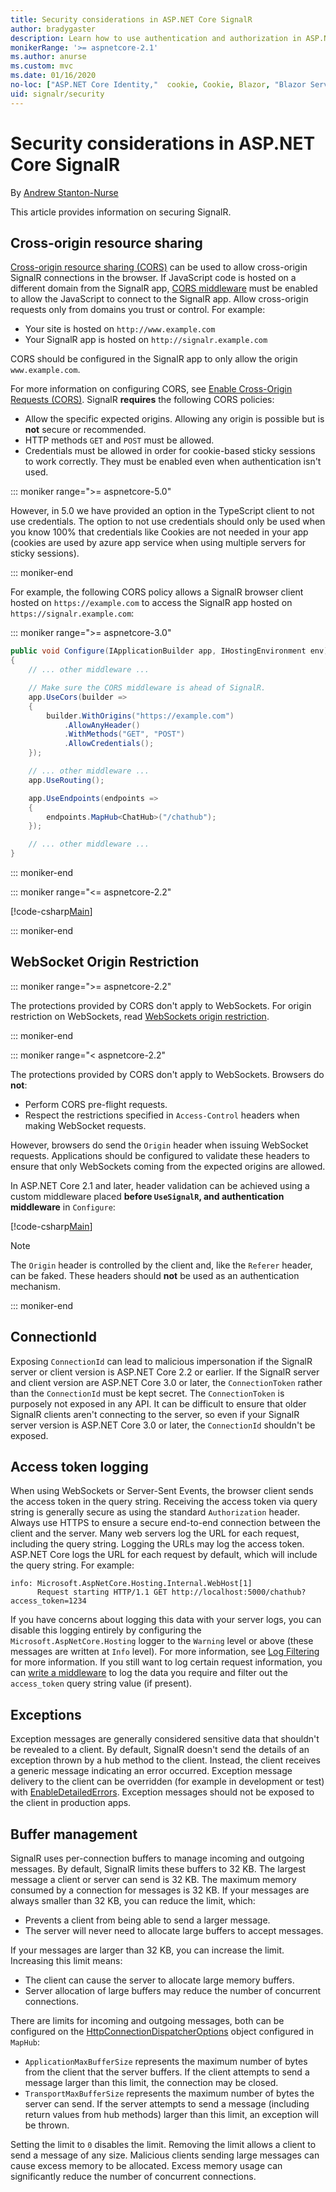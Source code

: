 ```yaml
---
title: Security considerations in ASP.NET Core SignalR
author: bradygaster
description: Learn how to use authentication and authorization in ASP.NET Core SignalR.
monikerRange: '>= aspnetcore-2.1'
ms.author: anurse
ms.custom: mvc
ms.date: 01/16/2020
no-loc: ["ASP.NET Core Identity,"  cookie, Cookie, Blazor, "Blazor Server", "Blazor WebAssembly", "Identity", "Let's Encrypt", Razor, SignalR]
uid: signalr/security
---
```

# Security considerations in ASP.NET Core SignalR

By [Andrew Stanton-Nurse](https://twitter.com/anurse)

This article provides information on securing SignalR.

## Cross-origin resource sharing

[Cross-origin resource sharing (CORS)](https://www.w3.org/TR/cors/) can be used to allow cross-origin SignalR connections in the browser. If JavaScript code is hosted on a different domain from the SignalR app, [CORS middleware](xref:security/cors) must be enabled to allow the JavaScript to connect to the SignalR app. Allow cross-origin requests only from domains you trust or control. For example:

* Your site is hosted on `http://www.example.com`
* Your SignalR app is hosted on `http://signalr.example.com`

CORS should be configured in the SignalR app to only allow the origin `www.example.com`.

For more information on configuring CORS, see [Enable Cross-Origin Requests (CORS)](xref:security/cors). SignalR **requires** the following CORS policies:

* Allow the specific expected origins. Allowing any origin is possible but is **not** secure or recommended.
* HTTP methods `GET` and `POST` must be allowed.
* Credentials must be allowed in order for cookie-based sticky sessions to work correctly. They must be enabled even when authentication isn't used.

::: moniker range=">= aspnetcore-5.0"

However, in 5.0 we have provided an option in the TypeScript client to not use credentials.
The option to not use credentials should only be used when you know 100% that credentials like Cookies are not needed in your app (cookies are used by azure app service when using multiple servers for sticky sessions).

::: moniker-end

For example, the following CORS policy allows a SignalR browser client hosted on `https://example.com` to access the SignalR app hosted on `https://signalr.example.com`:

::: moniker range=">= aspnetcore-3.0"

```csharp
public void Configure(IApplicationBuilder app, IHostingEnvironment env)
{
    // ... other middleware ...

    // Make sure the CORS middleware is ahead of SignalR.
    app.UseCors(builder =>
    {
        builder.WithOrigins("https://example.com")
            .AllowAnyHeader()
            .WithMethods("GET", "POST")
            .AllowCredentials();
    });

    // ... other middleware ...
    app.UseRouting();

    app.UseEndpoints(endpoints =>
    {
        endpoints.MapHub<ChatHub>("/chathub");
    });

    // ... other middleware ...
}
```

::: moniker-end

::: moniker range="<= aspnetcore-2.2"

[!code-csharp[Main](security/sample/Startup.cs?name=snippet1)]

::: moniker-end

## WebSocket Origin Restriction

::: moniker range=">= aspnetcore-2.2"

The protections provided by CORS don't apply to WebSockets. For origin restriction on WebSockets, read [WebSockets origin restriction](xref:fundamentals/websockets#websocket-origin-restriction).

::: moniker-end

::: moniker range="< aspnetcore-2.2"

The protections provided by CORS don't apply to WebSockets. Browsers do **not**:

* Perform CORS pre-flight requests.
* Respect the restrictions specified in `Access-Control` headers when making WebSocket requests.

However, browsers do send the `Origin` header when issuing WebSocket requests. Applications should be configured to validate these headers to ensure that only WebSockets coming from the expected origins are allowed.

In ASP.NET Core 2.1 and later, header validation can be achieved using a custom middleware placed **before `UseSignalR`, and authentication middleware** in `Configure`:

[!code-csharp[Main](security/sample/Startup.cs?name=snippet2)]

> [!NOTE]
> The `Origin` header is controlled by the client and, like the `Referer` header, can be faked. These headers should **not** be used as an authentication mechanism.

::: moniker-end

## ConnectionId

Exposing `ConnectionId` can lead to malicious impersonation if the SignalR server or client version is ASP.NET Core 2.2 or earlier. If the SignalR server and client version are ASP.NET Core 3.0 or later, the `ConnectionToken` rather than the `ConnectionId` must be kept secret. The `ConnectionToken` is purposely not exposed in any API.  It can be difficult to ensure that older SignalR clients aren't connecting to the server, so even if your SignalR server version is ASP.NET Core 3.0 or later, the `ConnectionId` shouldn't be exposed.

## Access token logging

When using WebSockets or Server-Sent Events, the browser client sends the access token in the query string. Receiving the access token via query string is generally secure as using the standard `Authorization` header. Always use HTTPS to ensure a secure end-to-end connection between the client and the server. Many web servers log the URL for each request, including the query string. Logging the URLs may log the access token. ASP.NET Core logs the URL for each request by default, which will include the query string. For example:

```
info: Microsoft.AspNetCore.Hosting.Internal.WebHost[1]
      Request starting HTTP/1.1 GET http://localhost:5000/chathub?access_token=1234
```

If you have concerns about logging this data with your server logs, you can disable this logging entirely by configuring the `Microsoft.AspNetCore.Hosting` logger to the `Warning` level or above (these messages are written at `Info` level). For more information, see [Log Filtering](xref:fundamentals/logging/index#log-filtering) for more information. If you still want to log certain request information, you can [write a middleware](xref:fundamentals/middleware/write) to log the data you require and filter out the `access_token` query string value (if present).

## Exceptions

Exception messages are generally considered sensitive data that shouldn't be revealed to a client. By default, SignalR doesn't send the details of an exception thrown by a hub method to the client. Instead, the client receives a generic message indicating an error occurred. Exception message delivery to the client can be overridden (for example in development or test) with [EnableDetailedErrors](xref:signalr/configuration#configure-server-options). Exception messages should not be exposed to the client in production apps.

## Buffer management

SignalR uses per-connection buffers to manage incoming and outgoing messages. By default, SignalR limits these buffers to 32 KB. The largest message a client or server can send is 32 KB. The maximum memory consumed by a connection for messages is 32 KB. If your messages are always smaller than 32 KB, you can reduce the limit, which:

* Prevents a client from being able to send a larger message.
* The server will never need to allocate large buffers to accept messages.

If your messages are larger than 32 KB, you can increase the limit. Increasing this limit means:

* The client can cause the server to allocate large memory buffers.
* Server allocation of large buffers may reduce the number of concurrent connections.

There are limits for incoming and outgoing messages, both can be configured on the [HttpConnectionDispatcherOptions](xref:signalr/configuration#configure-server-options) object configured in `MapHub`:

* `ApplicationMaxBufferSize` represents the maximum number of bytes from the client that the server buffers. If the client attempts to send a message larger than this limit, the connection may be closed.
* `TransportMaxBufferSize` represents the maximum number of bytes the server can send. If the server attempts to send a message (including return values from hub methods) larger than this limit, an exception will be thrown.

Setting the limit to `0` disables the limit. Removing the limit allows a client to send a message of any size. Malicious clients sending large messages can cause excess memory to be allocated. Excess memory usage can significantly reduce the number of concurrent connections.
